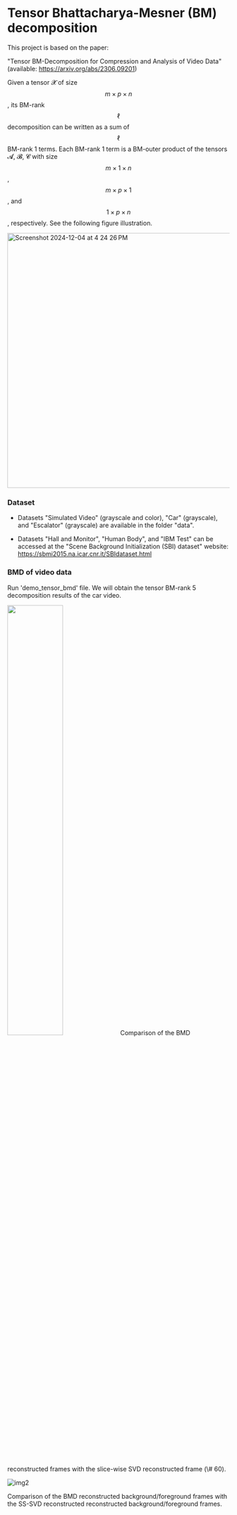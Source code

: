 # Tensor Bhattacharya-Mesner (BM) decomposition

This project is based on the paper:

"Tensor BM-Decomposition for Compression and Analysis of Video Data" (available: https://arxiv.org/abs/2306.09201)

Given a tensor 𝓧 of size $$m\times p \times n$$, its BM-rank $$\ell$$ decomposition can be written as a sum of $$\ell$$ BM-rank 1 terms. Each BM-rank 1 term is a BM-outer product of the tensors 𝓐, 𝓑, 𝓒 with size $$m\times 1 \times n$$, $$m \times p \times 1$$, and $$1 \times p \times n$$, respectively. See the following figure illustration.

<img width="578" alt="Screenshot 2024-12-04 at 4 24 26 PM" src="https://github.com/user-attachments/assets/2c16b701-796d-46b9-95d9-dc8f25291680">

### Dataset
- Datasets "Simulated Video" (grayscale and color), "Car" (grayscale), and "Escalator" (grayscale) are available in the folder "data".

- Datasets "Hall and Monitor", "Human Body", and "IBM Test" can be accessed at the "Scene Background Initialization (SBI) dataset" website: 
https://sbmi2015.na.icar.cnr.it/SBIdataset.html 

### BMD of video data
Run 'demo_tensor_bmd' file. We will obtain the tensor BM-rank 5 decomposition results of the car video.

<img src="https://github.com/user-attachments/assets/e75f36ab-ca9f-4bd0-9e74-927961e0a241" width=50% height=50%>
Comparison of the BMD reconstructed frames with the slice-wise SVD reconstructed frame (\# 60).

![img2](https://github.com/user-attachments/assets/9725db47-0a8b-4334-8361-ba446e64679c)

Comparison of the BMD reconstructed background/foreground frames with the SS-SVD reconstructed reconstructed background/foreground frames.

